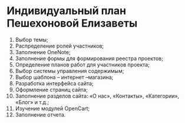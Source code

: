 <h1>Индивидуальный план Пешехоновой Елизаветы</h1>
<ol>
  <li>Выбор темы;</li>
  <li>Распределение ролей участников;</li>
  <li>Заполнение OneNote;</li>
  <li>Заполнение формы для формирования реестра проектов;</li>
  <li>Определение планов работ для участников проекта;</li>
  <li>Выбор системы управления содержимым;</li>
  <li>Выбор шаблона – интернет –магазина;</li>
  <li>Разработка интерфейса сайта;</li>
  <li>Оформление страниц сайта;</li>
  <li>Заполнение разделов сайта: «О нас», «Контакты», «Категории», «Блог» и т.д.;</li>
  <li>Изучение модулей OpenCart;</li>
  <li>Заполнение отчета.</li>
  </ol>
